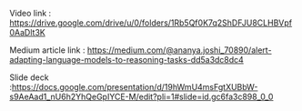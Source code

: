 
Video link :  https://drive.google.com/drive/u/0/folders/1Rb5Qf0K7q2ShDFJU8CLHBVpf0AaDlt3K

Medium article link : https://medium.com/@ananya.joshi_70890/alert-adapting-language-models-to-reasoning-tasks-dd5a3dc8dc4

Slide deck :https://docs.google.com/presentation/d/19hWmU4msFgtXUBbW-s9AeAad1_nU6h2YhQeGpIYCE-M/edit?pli=1#slide=id.gc6fa3c898_0_0

